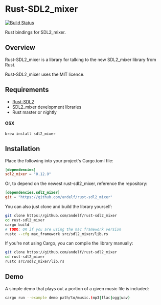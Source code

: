 Rust-SDL2_mixer
=============

[![Build Status](https://travis-ci.org/andelf/rust-sdl2_mixer.svg?branch=master)](https://travis-ci.org/andelf/rust-sdl2_mixer)

Rust bindings for SDL2_mixer.

## Overview

Rust-SDL2_mixer is a library for talking to the new SDL2_mixer library from Rust.

Rust-SDL2_mixer uses the MIT licence.

## Requirements

* [Rust-SDL2](https://github.com/AngryLawyer/rust-sdl2)
* SDL2_mixer development libraries
* Rust master or nightly

#### OSX

    brew install sdl2_mixer

## Installation

Place the following into your project's Cargo.toml file:

```toml
[dependencies]
sdl2_mixer = "0.12.0"
```

Or, to depend on the newest rust-sdl2_mixer, reference the repository:

```toml
[dependencies.sdl2_mixer]
git = "https://github.com/andelf/rust-sdl2_mixer"
```

You can also just clone and build the library yourself:

```bash
git clone https://github.com/andelf/rust-sdl2_mixer
cd rust-sdl2_mixer
cargo build
# TODO: OR if you are using the mac framework version
rustc --cfg mac_framework src/sdl2_mixer/lib.rs
```

If you're not using Cargo, you can compile the library manually:

```bash
git clone https://github.com/andelf/rust-sdl2_mixer
cd rust-sdl2_mixer
rustc src/sdl2_mixer/lib.rs
```

## Demo

A simple demo that plays out a portion of a given music file is included:

```bash
cargo run --example demo path/to/music.(mp3|flac|ogg|wav)
```
